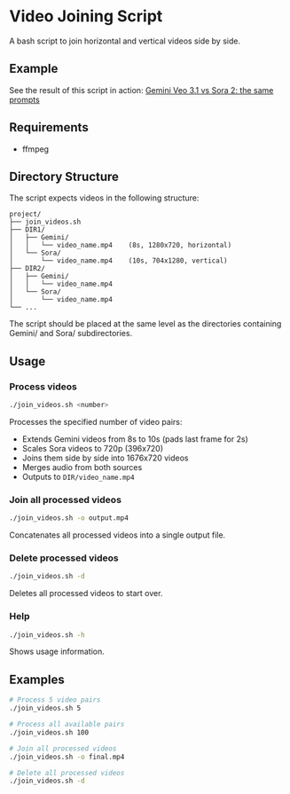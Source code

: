 # Video Joining Script

A bash script to join horizontal and vertical videos side by side.

## Example

See the result of this script in action:
[Gemini Veo 3.1 vs Sora 2: the same prompts](https://youtu.be/T4WZjyJQQTA)

## Requirements

- ffmpeg

## Directory Structure

The script expects videos in the following structure:
```
project/
├── join_videos.sh
├── DIR1/
│   ├── Gemini/
│   │   └── video_name.mp4    (8s, 1280x720, horizontal)
│   └── Sora/
│       └── video_name.mp4    (10s, 704x1280, vertical)
├── DIR2/
│   ├── Gemini/
│   │   └── video_name.mp4
│   └── Sora/
│       └── video_name.mp4
└── ...
```

The script should be placed at the same level as the directories containing Gemini/ and Sora/ subdirectories.

## Usage

### Process videos
```bash
./join_videos.sh <number>
```
Processes the specified number of video pairs:
- Extends Gemini videos from 8s to 10s (pads last frame for 2s)
- Scales Sora videos to 720p (396x720)
- Joins them side by side into 1676x720 videos
- Merges audio from both sources
- Outputs to `DIR/video_name.mp4`

### Join all processed videos
```bash
./join_videos.sh -o output.mp4
```
Concatenates all processed videos into a single output file.

### Delete processed videos
```bash
./join_videos.sh -d
```
Deletes all processed videos to start over.

### Help
```bash
./join_videos.sh -h
```
Shows usage information.

## Examples

```bash
# Process 5 video pairs
./join_videos.sh 5

# Process all available pairs
./join_videos.sh 100

# Join all processed videos
./join_videos.sh -o final.mp4

# Delete all processed videos
./join_videos.sh -d
```
